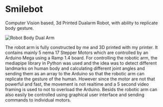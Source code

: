 # Smilebot
Computer Vision based, 3d Printed Dualarm Robot, with ability to replicate body gesture.

![Robot Body Dual Arm](https://user-images.githubusercontent.com/83728692/177961737-1f2cd31a-a09a-4be4-b696-6c0d1ab6ccd3.png)

The robot arm is fully constructed by me and 3D printed with my printer. It contains mainly 5 nema 17 Stepper Motors which are controlled by an Arduino Mega using a Ramp 1.4 board. For controlling the robotic arm, the mediapipe library in Python was used and the idea was to detect different landmarks on human body and calculating different joint angles and sending them as an array to the Arduino so that the robotic arm can replicate the gesture of the human. However since the motor are not that powerful and fast, the movement is not realtime and a 5 second video framing is used to not to overload the Arduino. Besids the robotic arm can also easily be controlled using graphical user interface and sending commands to individual motors.
